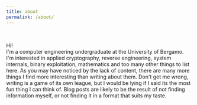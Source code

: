 ```yaml
---
title: about
permalink: /about/
---
```


<br>
<!-- <h1 class="author-name">{{ site.author.name}} </h1> -->
<!-- <h1 class="author-name">{{ site.title }}</h1> -->

<!-- {{site.description}} -->

Hi!  
I'm a computer engineering undergraduate at the University of Bergamo.
I'm interested in applied cryptography, reverse engineering, system internals,
binary exploitation, mathematics and too many other things to list here.
As you may have noticed by the lack of content, there are many more things I 
find more interesting than writing about them. Don't get me wrong, writing is
a game of its own league, but I would be lying if I said its the most fun thing
I can think of. Blog posts are likely to be the result of not finding information
myself, or not finding it in a format that suits my taste.

<!-- I'm currently open to interships. -->

<div class="pagination">
  <!-- {% if site.author.email %} -->
  <!--   <a href="mailto:{{ site.author.email }}" class="social-media-icons"><i class="fa fa-2x fa-envelope" aria-hidden="true"></i></a> -->
  <!-- {% endif %} -->
  <!-- {% if site.author.twitter %} -->
  <!--   <a href="{{ site.author.twitter }}" class="social-media-icons"><i class="fa fa-2x fa-twitter" aria-hidden="true"></i></a> -->
  <!-- {% endif %} -->
  <!-- {% if site.author.github %} -->
  <!--   <a href="{{ site.author.github }}" class="social-media-icons"><i class="fa fa-2x fa-github" aria-hidden="true"></i></a> -->
  <!-- {% endif %} -->
  <!-- <a href="{{ site.url }}/assets/key.html" class="social-media-icons"><i class="fa fa-2x fa-key" aria-hidden="true"></i></a> -->
</div>
